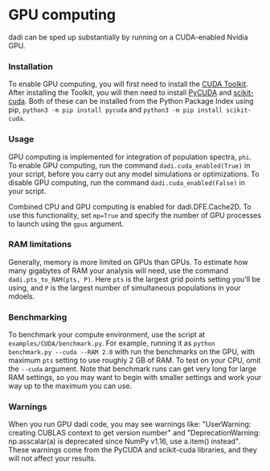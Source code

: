# GPU computing

dadi can be sped up substantially by running on a CUDA-enabled Nvidia GPU. 

### Installation

To enable GPU computing, you will first need to install the [CUDA Toolkit](https://developer.nvidia.com/cuda-downloads).
After installing the Toolkit, you will then need to install [PyCUDA](https://documen.tician.de/pycuda/) and [scikit-cuda](https://scikit-cuda.readthedocs.io/). 
Both of these can be installed from the Python Package Index using pip, `python3 -m pip install pycuda` and `python3 -m pip install scikit-cuda`.

### Usage

GPU computing is implemented for integration of population spectra, `phi`.
To enable GPU computing, run the command `dadi.cuda_enabled(True)` in your script, before you carry out any model simulations or optimizations.
To disable GPU computing, run the command `dadi.cuda_enabled(False)` in your script.

Combined CPU and GPU computing is enabled for dadi.DFE.Cache2D.
To use this functionality, set `mp=True` and specify the number of GPU processes to launch using the `gpus` argument.

### RAM limitations

Generally, memory is more limited on GPUs than GPUs. To estimate how many gigabytes of RAM your analysis will need,
use the command `dadi.pts_to_RAM(pts, P)`. Here `pts` is the largest grid points setting you'll be using, 
and `P` is the largest number of simultaneous populations in your mdoels.

### Benchmarking

To benchmark your compute environment, use the script at `examples/CUDA/benchmark.py`. 
For example, running it as `python benchmark.py --cuda --RAM 2.0` with run the benchmarks on the GPU, with maximum
`pts` setting to use roughly 2 GB of RAM.
To test on your CPU, omit the `--cuda` argument.
Note that benchmark runs can get very long for large RAM settings, so you may want to begin with smaller settings
and work your way up to the maximum you can use.

### Warnings

When you run GPU dadi code, you may see warnings like:
"UserWarning: creating CUBLAS context to get version number"
and
"DeprecationWarning: np.asscalar(a) is deprecated since NumPy v1.16, use a.item() instead".
These warnings come from the PyCUDA and scikit-cuda libraries, and they will not affect your results.